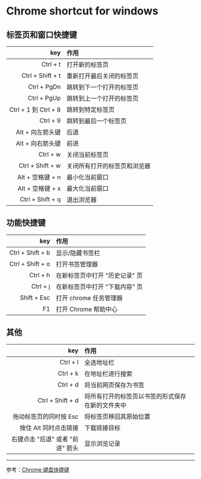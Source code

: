 # Chrome shortcut for windows

## 标签页和窗口快捷键

|                 key | 作用             |
| ------------------: | :------------- |
|            Ctrl + t | 打开新的标签页        |
|    Ctrl + Shift + t | 重新打开最后关闭的标签页   |
|         Ctrl + PgDn | 跳转到下一个打开的标签页   |
|         Ctrl + PgUp | 跳转到上一个打开的标签页   |
| Ctrl + 1 到 Ctrl + 8 | 跳转到特定标签页       |
|            Ctrl + 9 | 跳转到最后一个标签页     |
|         Alt + 向左箭头键 | 后退             |
|         Alt + 向右箭头键 | 前进             |
|            Ctrl + w | 关闭当前标签页        |
|    Ctrl + Shift + w | 关闭所有打开的标签页和浏览器 |
|       Alt + 空格键 + n | 最小化当前窗口        |
|       Alt + 空格键 + x | 最大化当前窗口        |
|    Ctrl + Shift + q | 退出浏览器          |


## 功能快捷键

|              key | 作用                |
| ---------------: | :---------------- |
| Ctrl + Shift + b | 显示/隐藏书签栏          |
| Ctrl + Shift + o | 打开书签管理器           |
|         Ctrl + h | 在新标签页中打开 "历史记录" 页 |
|         Ctrl + j | 在新标签页中打开 "下载内容" 页 |
|      Shift + Esc | 打开 chrome 任务管理器   |
|               F1 | 打开 Chrome 帮助中心    |


## 其他


|                  key | 作用                       |
| -------------------: | :----------------------- |
|             Ctrl + l | 全选地址栏                    |
|             Ctrl + k | 在地址栏进行搜索                 |
|             Ctrl + d | 将当前网页保存为书签               |
|     Ctrl + Shift + d | 将所有打开的标签页以书签的形式保存在新的文件夹中 |
|        拖动标签页的同时按 Esc | 将标签页移回其原始位置              |
|        按住 Alt 同时点击链接 | 下载链接目标                   |
| 右键点击 "后退" 或者 "前进" 箭头 | 显示浏览记录                   |

---

参考：[Chrome 键盘快捷键](https://support.google.com/chrome/answer/157179)

